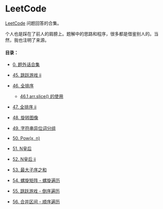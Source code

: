 # LeetCode
[LeetCode](https://leetcode-cn.com/problemset/all/) 问题回答的合集。

个人也是踩在了前人的肩膀上。题解中的思路和程序，很多都是借鉴别人的。当然，我也注明了来源。



#### 目录：

* [0. 题外话合集](https://github.com/sctang0/LeetCode/blob/master/CHAPTER0.md)
* [45. 跳跃游戏 ii](https://github.com/sctang0/LeetCode/blob/master/CHAPTER45.md)
* [46. 全排序](https://github.com/sctang0/LeetCode/blob/master/CHAPTER46.md)
  * [46.1 arr.slice() 的使用](https://github.com/sctang0/LeetCode/blob/master/CHAPTER46.1.md)
* [47. 全排序 ii](https://github.com/sctang0/LeetCode/blob/master/CHAPTER47.md)
* [48. 旋转图像](https://github.com/sctang0/LeetCode/blob/master/CHAPTER48.md)
* [49. 字符串异位词分组](https://github.com/sctang0/LeetCode/blob/master/CHAPTER49.md)
* [50. Pow(x, n)](https://github.com/sctang0/LeetCode/blob/master/CHAPTER50.md)
* [51. N皇后](https://github.com/sctang0/LeetCode/blob/master/CHAPTER51.md)
* [52. N皇后 ii](https://github.com/sctang0/LeetCode/blob/master/CHAPTER52.md)
* [53. 最大子序之和](https://github.com/sctang0/LeetCode/blob/master/CHAPTER53.md)
* [54. 螺旋矩阵 - 螺旋遍历](https://github.com/sctang0/LeetCode/blob/master/CHAPTER54.md)
* [55. 跳跃游戏 - 倒序遍历](https://github.com/sctang0/LeetCode/blob/master/CHAPTER55.md)

* [56. 合并区间 - 顺序遍历](https://github.com/sctang0/LeetCode/blob/master/CHAPTER56.md)

